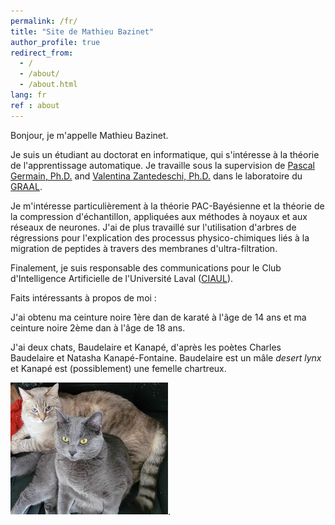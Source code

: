 ```yaml
---
permalink: /fr/
title: "Site de Mathieu Bazinet"
author_profile: true
redirect_from: 
  - /
  - /about/
  - /about.html
lang: fr
ref : about
---
```


Bonjour, je m'appelle Mathieu Bazinet.

Je suis un étudiant au doctorat en informatique, qui s'intéresse à la théorie de l'apprentissage automatique. Je travaille sous la supervision de [Pascal Germain, Ph.D.](https://www.pascalgermain.info/) and [Valentina Zantedeschi, Ph.D.](https://vzantedeschi.com/) dans le laboratoire du [GRAAL](https://graal.ift.ulaval.ca/). 

Je m'intéresse particulièrement à la théorie PAC-Bayésienne et la théorie de la compression d'échantillon, appliquées aux méthodes à noyaux et aux réseaux de neurones. J'ai de plus travaillé sur l'utilisation d'arbres de régressions pour l'explication des processus physico-chimiques liés à la migration de peptides à travers des membranes d'ultra-filtration.

Finalement, je suis responsable des communications pour le Club d'Intelligence Artificielle de l'Université Laval ([CIAUL](https://cia.ift.ulaval.ca/)).


Faits intéressants à propos de moi : 

J'ai obtenu ma ceinture noire 1ère dan de karaté à l'âge de 14 ans et ma ceinture noire 2ème dan à l'âge de 18 ans. 

J'ai deux chats, Baudelaire et Kanapé, d'après les poètes Charles Baudelaire et Natasha Kanapé-Fontaine. Baudelaire est un mâle *desert lynx* et Kanapé est (possiblement) une femelle chartreux.

<img src="/files/baudelaire_kanape.jpg" width="50%">.
